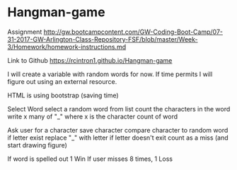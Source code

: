 # Hangman-game

Assignment
http://gw.bootcampcontent.com/GW-Coding-Boot-Camp/07-31-2017-GW-Arlington-Class-Repository-FSF/blob/master/Week-3/Homework/homework-instructions.md

Link to Github
https://rcintron1.github.io/Hangman-game

I will create a variable with random words for now.
If time permits I will figure out using an external resource.

HTML is using bootstrap (saving time)

Select Word
	select a random word from list
	count the characters in the word
	write x many of "_" where x is the character count of word

Ask user for a character
	save character
	compare character to random word
	if letter exist
		replace "_" with letter
	if letter doesn't exit
		count as a miss (and start drawing figure)

If word is spelled out 1 Win
If user misses 8 times, 1 Loss

